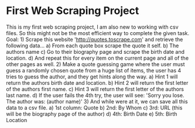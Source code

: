 # First Web Scraping Project

This is my first web scraping project, I am also new to working with csv files. So this might not be the most efficient way to complete the given task.
Goal:
	1) Scrape this website 'http://quotes.toscrape.com' and retrieve the following data...
		a) From each quote box scrape the quote it self.
		b) The authors name
		c) Go to their biography page and scrape the birth date and location.
		d) And repeat this for every item on the current page and all of the other pages as well.
	2) Make a quote guessing game where the user must guess a randomly chosen quote from a huge list of items, the user has 4 tries to guess the author, and they get hints along the way.
		a) Hint 1 will return the authors birth date and location.
		b) Hint 2 will return the first letter of the authors first name.
		c) Hint 3 will return the first letter of the authors last name.
		d) If the user fails the 4th try, the user will see: 'Sorry you lose. The author was: (author name)'
	3) And while were at it, we can save all this data to a csv file.
		a) 1st column: Quote
		b) 2nd: By Whom
		c) 3rd: URL (this will be the biography page of the author)
		d) 4th: Birth Date
		e) 5th: Birth Location